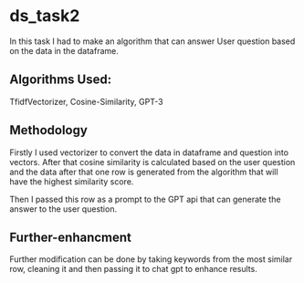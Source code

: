 # ds_task2

In this task I had to make an algorithm that can answer User question based on the data in the dataframe.

## Algorithms Used:

TfidfVectorizer, Cosine-Similarity, GPT-3

## Methodology

Firstly I used vectorizer to convert the data in dataframe and question into vectors. After that cosine similarity is calculated based on the user question and the data after that one row is generated from the algorithm that will have the highest similarity score.

Then I passed this row as a prompt to the GPT api that can generate the answer to the user question.

## Further-enhancment

Further modification can be done by taking keywords from the most similar row, cleaning it and then passing it to chat gpt to enhance results.
